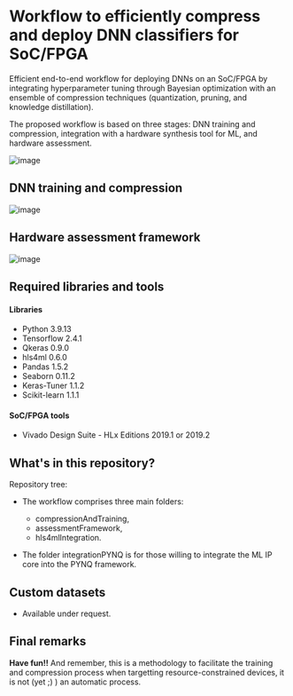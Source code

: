 # Workflow to efficiently compress and deploy DNN classifiers for SoC/FPGA

Efficient end-to-end workflow for deploying DNNs on an SoC/FPGA by integrating hyperparameter tuning through Bayesian optimization with an ensemble of compression techniques (quantization, pruning, and knowledge distillation). 

The proposed workflow is based on three stages: DNN training and compression, integration with a hardware synthesis tool for ML, and hardware assessment.

![image](https://github.com/RomiSolMolina/workflowCompressionML/assets/13749513/56617ba0-e711-4241-b44b-67b1caa40c31)

## DNN training and compression

![image](https://github.com/RomiSolMolina/workflowCompressionML/assets/13749513/e234abec-ab56-4e16-8806-7f6859aaf384)

## Hardware assessment framework

![image](https://github.com/RomiSolMolina/workflowCompressionML/assets/13749513/833e0652-d0cc-4e96-b6b0-ce70107de034)


## Required libraries and tools

#### Libraries
- Python 3.9.13
- Tensorflow 2.4.1
- Qkeras 0.9.0
- hls4ml 0.6.0
- Pandas 1.5.2
- Seaborn 0.11.2
- Keras-Tuner 1.1.2
- Scikit-learn 1.1.1

#### SoC/FPGA tools
- Vivado Design Suite - HLx Editions 2019.1 or 2019.2

## What's in this repository?

Repository tree:

- The workflow comprises three main folders:
    - compressionAndTraining,
    - assessmentFramework, 
    - hls4mlIntegration.
      
- The folder integrationPYNQ is for those willing to integrate the ML IP core into the PYNQ framework.

## Custom datasets

- Available under request.

## Final remarks

**Have fun!!** 
And remember, this is a methodology to facilitate the training and compression process when targetting resource-constrained devices, it is not (yet ;) ) an automatic process.


